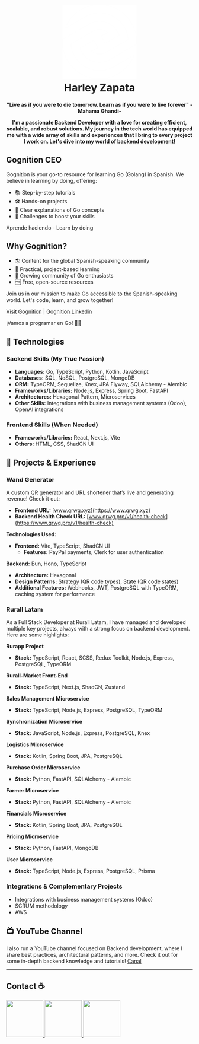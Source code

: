 
<h1 align="center">
  <br>
  <img src="https://github.com/Nagarehazh/genisum/blob/main/src/assets/logo_main.png" alt="Logo Harley Zapata" width="200">
  <br>
  Harley Zapata
  <br>
</h1>

<h4 align="center">"Live as if you were to die tomorrow. Learn as if you were to live forever" -Mahama Ghandi-

I'm a passionate Backend Developer with a love for creating efficient, scalable, and robust solutions. My journey in the tech world has equipped me with a wide array of skills and experiences that I bring to every project I work on. Let's dive into my world of backend development!

## Gognition CEO

Gognition is your go-to resource for learning Go (Golang) in Spanish. We believe in learning by doing, offering:

- 📚 Step-by-step tutorials
- 🛠️ Hands-on projects
- 🧠 Clear explanations of Go concepts
- 🌟 Challenges to boost your skills

Aprende haciendo - Learn by doing

## Why Gognition?

- 🌎 Content for the global Spanish-speaking community
- 🚀 Practical, project-based learning
- 👥 Growing community of Go enthusiasts
- 🆓 Free, open-source resources

Join us in our mission to make Go accessible to the Spanish-speaking world. Let's code, learn, and grow together!

[Visit Gognition](https://www.gognition.pro) | [Gognition Linkedin](https://www.linkedin.com/company/gognition)

¡Vamos a programar en Go! 💪🐹

## 🚀 Technologies

### Backend Skills (My True Passion)
- **Languages:** Go, TypeScript, Python, Kotlin, JavaScript
- **Databases:** SQL, NoSQL, PostgreSQL, MongoDB
- **ORM:** TypeORM, Sequelize, Knex, JPA Flyway, SQLAlchemy - Alembic
- **Frameworks/Libraries:** Node.js, Express, Spring Boot, FastAPI
- **Architectures:** Hexagonal Pattern, Microservices
- **Other Skills:** Integrations with business management systems (Odoo), OpenAI integrations

### Frontend Skills (When Needed)
- **Frameworks/Libraries:** React, Next.js, Vite
- **Others:** HTML, CSS, ShadCN UI

## 🌟 Projects & Experience

### Wand Generator
A custom QR generator and URL shortener that’s live and generating revenue! Check it out:
- **Frontend URL:** [www.qrwg.xyz](https://www.qrwg.xyz)
- **Backend Health Check URL:** [www.qrwg.pro/v1/health-check](https://www.qrwg.pro/v1/health-check)

**Technologies Used:**
- **Frontend:** Vite, TypeScript, ShadCN UI
  - **Features:** PayPal payments, Clerk for user authentication

**Backend:** Bun, Hono, TypeScript
- **Architecture:** Hexagonal
- **Design Patterns:** Strategy (QR code types), State (QR code states)
- **Additional Features:** Webhooks, JWT, PostgreSQL with TypeORM, caching system for performance

### Rurall Latam
As a Full Stack Developer at Rurall Latam, I have managed and developed multiple key projects, always with a strong focus on backend development. Here are some highlights:

**Rurapp Project**
- **Stack:** TypeScript, React, SCSS, Redux Toolkit, Node.js, Express, PostgreSQL, TypeORM

**Rurall-Market Front-End**
- **Stack:** TypeScript, Next.js, ShadCN, Zustand

**Sales Management Microservice**
- **Stack:** TypeScript, Node.js, Express, PostgreSQL, TypeORM

**Synchronization Microservice**
- **Stack:** JavaScript, Node.js, Express, PostgreSQL, Knex

**Logistics Microservice**
- **Stack:** Kotlin, Spring Boot, JPA, PostgreSQL

**Purchase Order Microservice**
- **Stack:** Python, FastAPI, SQLAlchemy - Alembic

**Farmer Microservice**
- **Stack:** Python, FastAPI, SQLAlchemy - Alembic

**Financials Microservice**
- **Stack:** Kotlin, Spring Boot, JPA, PostgreSQL

**Pricing Microservice**
- **Stack:** Python, FastAPI, MongoDB

**User Microservice**
- **Stack:** TypeScript, Node.js, Express, PostgreSQL, Prisma

### Integrations & Complementary Projects
- Integrations with business management systems (Odoo)
- SCRUM methodology
- AWS

## 📺 YouTube Channel
I also run a YouTube channel focused on Backend development, where I share best practices, architectural patterns, and more. Check it out for some in-depth backend knowledge and tutorials!  [Canal](https://www.youtube.com/@harleyzapata)

---

## Contact ☕
<a href="https://www.linkedin.com/in/harleyzapata/">
  <img src="https://img.icons8.com/bubbles/200/000000/linkedin.png" width="100" height="100"/>
</a>
<a href="mailto:contacto@harleyzapata.life">
  <img src="https://img.icons8.com/clouds/100/000000/new-post.png" width="100" height="100"/>
</a>
<a href="https://drive.google.com/file/d/1BobzoKT1j-9LZIsk4LCOyJM1K_lrXJzo/view?usp=drive_link">
  <img src="https://img.icons8.com/external-flaticons-lineal-color-flat-icons/64/000000/external-resume-recruitment-agency-flaticons-lineal-color-flat-icons-4.png" width="100" height="100"/>
</a>
